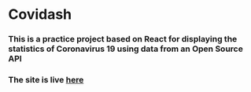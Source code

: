 # Covidash

### This is a practice project based on React for displaying the statistics of Coronavirus 19 using data from an Open Source API

### The site is live [here](https://codenificient.github.io/covidash/)
